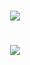 <p align=center>  

  #


<div align="center"> 

![](https://files.catbox.moe/u2cz1w.png)
</div>

#

<div align="center">
  <img src="https://github.com/user-attachments/assets/fcee4d29-c004-4fbb-a148-c1161ee3a679">
</div>


